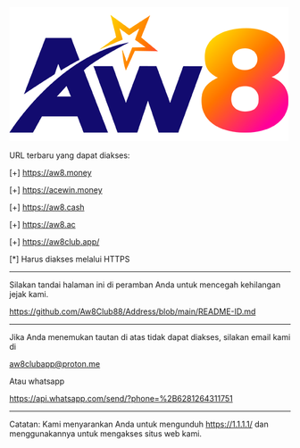 ![image](https://github.com/Aw8Club88/Address/blob/main/AW8.png)

URL terbaru yang dapat diakses:

[+] https://aw8.money

[+] https://acewin.money

[+] https://aw8.cash

[+] https://aw8.ac

[+] https://aw8club.app/

[*] Harus diakses melalui HTTPS

------------------------------------------------

Silakan tandai halaman ini di peramban Anda untuk mencegah kehilangan jejak kami.

https://github.com/Aw8Club88/Address/blob/main/README-ID.md

------------------------------------------------

Jika Anda menemukan tautan di atas tidak dapat diakses, silakan email kami di

aw8clubapp@proton.me

Atau whatsapp

https://api.whatsapp.com/send/?phone=%2B6281264311751

------------------------------------------------

Catatan:
Kami menyarankan Anda untuk mengunduh https://1.1.1.1/ dan menggunakannya untuk mengakses situs web kami.
